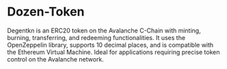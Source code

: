 # Dozen-Token
Degentkn is an ERC20 token on the Avalanche C-Chain with minting, burning, transferring, and redeeming functionalities. It uses the OpenZeppelin library, supports 10 decimal places, and is compatible with the Ethereum Virtual Machine. Ideal for applications requiring precise token control on the Avalanche network.
